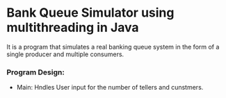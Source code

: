 # Bank Queue Simulator using multithreading in Java

It is a program that simulates a real banking queue system in the form of a single producer and multiple consumers. 

### Program Design: 
- Main: Hndles User input for the number of tellers and cunstmers. 
